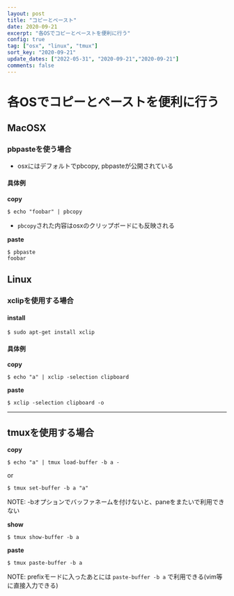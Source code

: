 ```yaml
---
layout: post
title: "コピーとペースト"
date: 2020-09-21
excerpt: "各OSでコピーとペーストを便利に行う"
config: true
tag: ["osx", "linux", "tmux"]
sort_key: "2020-09-21"
update_dates: ["2022-05-31", "2020-09-21","2020-09-21"]
comments: false
---
```


# 各OSでコピーとペーストを便利に行う

## MacOSX

### pbpasteを使う場合
 - osxにはデフォルトでpbcopy, pbpasteが公開されている

#### 具体例

**copy**  
```console
$ echo "foobar" | pbcopy
```
 - `pbcopy`された内容はosxのクリップボードにも反映される

**paste**  
```console
$ pbpaste
foobar
```

## Linux
### xclipを使用する場合
#### install

```console
$ sudo apt-get install xclip
```

#### 具体例
**copy**  
```console
$ echo "a" | xclip -selection clipboard
```
**paste**  
```console
$ xclip -selection clipboard -o
```

---

## tmuxを使用する場合

**copy**  
```console
$ echo "a" | tmux load-buffer -b a -
```
or 
```console
$ tmux set-buffer -b a "a"
```
NOTE: -bオプションでバッファネームを付けないと、paneをまたいで利用できない

**show**  
```console
$ tmux show-buffer -b a
```

**paste**
```console
$ tmux paste-buffer -b a
```
NOTE: prefixモードに入ったあとには `paste-buffer -b a` で利用できる(vim等に直接入力できる)

